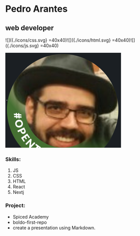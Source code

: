 # Pedro Arantes
## web developer
![]({./icons/css.svg} =40x40)![]({./icons/html.svg} =40x40)![]({./icons/js.svg} =40x40)

![](./slackphoto.png)

### Skills:
1. JS<br>
2. CSS<br>
3. HTML<br>
4. React<br>
5. Nextj

### Project:
- Spiced Academy
- boldo-first-repo
- create a presentation using Markdown.

